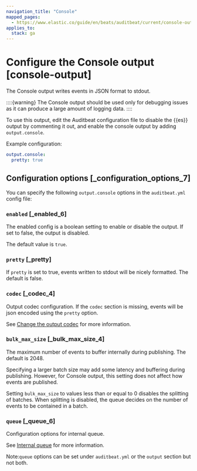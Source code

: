 ```yaml
---
navigation_title: "Console"
mapped_pages:
  - https://www.elastic.co/guide/en/beats/auditbeat/current/console-output.html
applies_to:
  stack: ga
---
```


# Configure the Console output [console-output]


The Console output writes events in JSON format to stdout.

::::{warning}
The Console output should be used only for debugging issues as it can produce a large amount of logging data.
::::


To use this output, edit the Auditbeat configuration file to disable the {{es}} output by commenting it out, and enable the console output by adding `output.console`.

Example configuration:

```yaml
output.console:
  pretty: true
```

## Configuration options [_configuration_options_7]

You can specify the following `output.console` options in the `auditbeat.yml` config file:

### `enabled` [_enabled_6]

The enabled config is a boolean setting to enable or disable the output. If set to false, the output is disabled.

The default value is `true`.


### `pretty` [_pretty]

If `pretty` is set to true, events written to stdout will be nicely formatted. The default is false.


### `codec` [_codec_4]

Output codec configuration. If the `codec` section is missing, events will be json encoded using the `pretty` option.

See [Change the output codec](/reference/auditbeat/configuration-output-codec.md) for more information.


### `bulk_max_size` [_bulk_max_size_4]

The maximum number of events to buffer internally during publishing. The default is 2048.

Specifying a larger batch size may add some latency and buffering during publishing. However, for Console output, this setting does not affect how events are published.

Setting `bulk_max_size` to values less than or equal to 0 disables the splitting of batches. When splitting is disabled, the queue decides on the number of events to be contained in a batch.


### `queue` [_queue_6]

Configuration options for internal queue.

See [Internal queue](/reference/auditbeat/configuring-internal-queue.md) for more information.

Note:`queue` options can be set under `auditbeat.yml` or the `output` section but not both.



